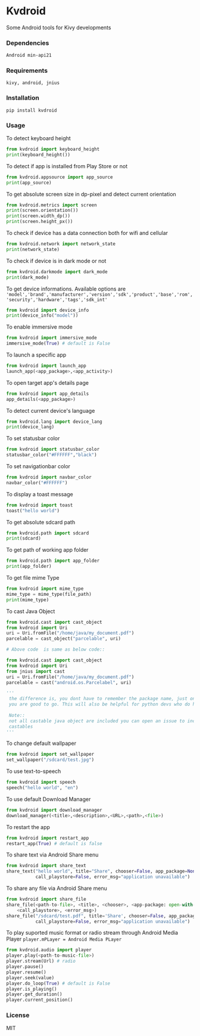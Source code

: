 # Kvdroid
Some Android tools for Kivy developments
### Dependencies
```sh
Android min-api21
```
### Requirements
```
kivy, android, jnius
 ```
### Installation

```
pip install kvdroid
```
### Usage
To detect keyboard height
```python
from kvdroid import keyboard_height
print(keyboard_height())
```
To detect if app is installed from Play Store or not
```python
from kvdroid.appsource import app_source
print(app_source)
```
To get absolute screen size in dp-pixel and detect current orientation
```python
from kvdroid.metrics import screen
print(screen.orientation())
print(screen.width_dp())
print(screen.height_px())
```
To check if device has a data connection both for wifi and cellular
```python
from kvdroid.network import network_state
print(network_state)
```
To check if device is  in dark mode or not
```python
from kvdroid.darkmode import dark_mode
print(dark_mode)
```
To get device informations.
Available options are ```
'model','brand','manufacturer','version','sdk','product','base','rom','security','hardware','tags','sdk_int'```
```python
from kvdroid import device_info
print(device_info("model"))
```
To enable immersive mode
```python
from kvdroid import immersive_mode
immersive_mode(True) # default is False
```
To launch a specific app
```python
from kvdroid import launch_app  
launch_app(<app_package>,<app_activity>)
```
To open target app's details page
```python
from kvdroid import app_details
app_details(<app_package>)
```
To detect current device's language
```python
from kvdroid.lang import device_lang
print(device_lang)
```
To set statusbar color
```python
from kvdroid import statusbar_color
statusbar_color("#FFFFFF","black")
```
To set navigationbar color
```python
from kvdroid import navbar_color
navbar_color("#FFFFFF")
```
To display a toast message
```python
from kvdroid import toast
toast("hello world")
```
To get absolute sdcard path
```python
from kvdroid.path import sdcard
print(sdcard)
```
To get path of working app folder
```python
from kvdroid.path import app_folder
print(app_folder)

```
To get file mime Type
```python
from kvdroid import mime_type
mime_type = mime_type(file_path)
print(mime_type)
```
To cast Java Object
```python
from kvdroid.cast import cast_object
from kvdroid import Uri
uri = Uri.fromFile("/home/java/my_document.pdf")
parcelable = cast_object("parcelable", uri)

# Above code  is same as below code::

from kvdroid.cast import cast_object
from kvdroid import Uri
from jnius import cast
uri = Uri.fromFile("/home/java/my_document.pdf")
parcelable = cast("android.os.Parcelabel", uri)

'''
 the difference is, you dont have to remember the package name, just only the name and 
 you are good to go. This will also be helpful for python devs who do have zero knowledge on java
 
 Note:: 
 not all castable java object are included you can open an issue to include all missing 
 castables
'''
```
To change default wallpaper
```python
from kvdroid import set_wallpaper
set_wallpaper("/sdcard/test.jpg")
```
To use text-to-speech
```python
from kvdroid import speech
speech("hello world", "en")
```
To use default Download Manager
```python
from kvdroid import download_manager
download_manager(<title>,<description>,<URL>,<path>,<file>)
```
To restart the app
```python
from kvdroid import restart_app
restart_app(True) # default is false
```
To share text via Android Share menu
```python
from kvdroid import share_text
share_text("hello world", title="Share", chooser=False, app_package=None, 
           call_playstore=False, error_msg="application unavailable")
```
To share any file via Android Share menu
```python
from kvdroid import share_file
share_file(<path-to-file>, <title>, <chooser>, <app-package: open-with-default-app>, 
    <call_playstore>, <error_msg>)
share_file("/sdcard/test.pdf", title='Share', chooser=False, app_package=None, 
           call_playstore=False, error_msg="application unavailable")
```
To play suported music format or radio stream through Android Media Player
```player.mPLayer = Android Media PLayer```
```python
from kvdroid.audio import player
player.play(<path-to-music-file>)
player.stream(Url) # radio
player.pause()
player.resume()
player.seek(value)
player.do_loop(True) # default is False
player.is_playing()
player.get_duration()
player.current_position()
```
### License
MIT

